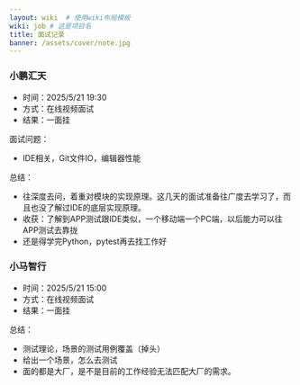 ```yaml
---
layout: wiki  # 使用wiki布局模板
wiki: job # 这是项目名
title: 面试记录
banner: /assets/cover/note.jpg
---
```


### 小鹏汇天
- 时间：2025/5/21 19:30
- 方式：在线视频面试
- 结果：一面挂

面试问题：
- IDE相关，Git文件IO，编辑器性能  

总结：  
- 往深度去问，着重对模块的实现原理。这几天的面试准备往广度去学习了，而且也没了解过IDE的底层实现原理。
- 收获：了解到APP测试跟IDE类似，一个移动端一个PC端，以后能力可以往APP测试去靠拢
- 还是得学完Python，pytest再去找工作好

### 小马智行
- 时间：2025/5/21 15:00
- 方式：在线视频面试
- 结果：一面挂

总结：
- 测试理论，场景的测试用例覆盖（掉头）
- 给出一个场景，怎么去测试
- 面的都是大厂，是不是目前的工作经验无法匹配大厂的需求。